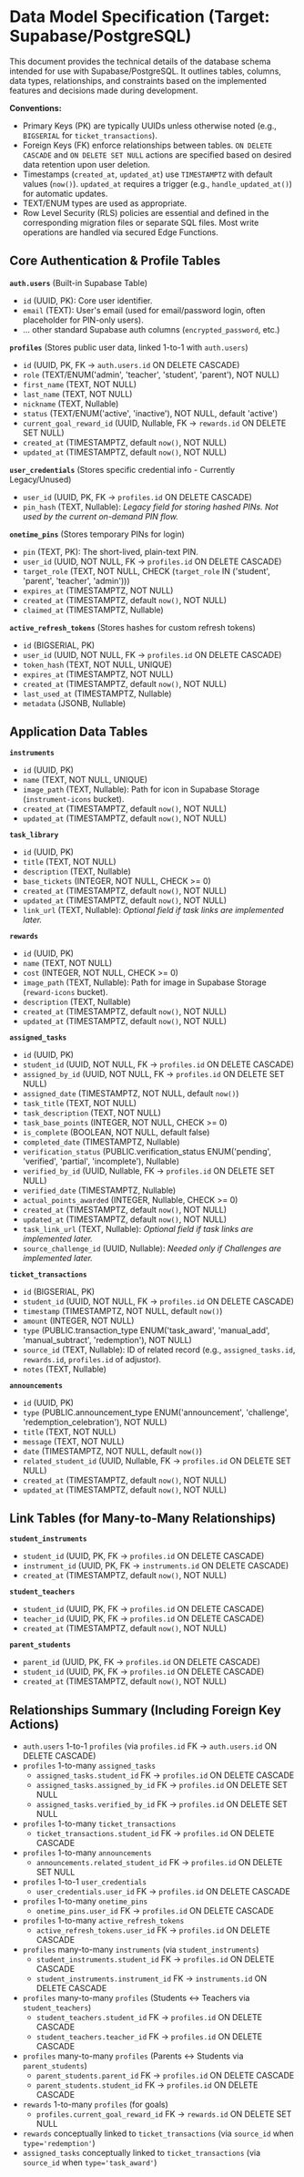 # Data Model Specification (Target: Supabase/PostgreSQL)

This document provides the technical details of the database schema intended for use with Supabase/PostgreSQL. It outlines tables, columns, data types, relationships, and constraints based on the implemented features and decisions made during development.

**Conventions:**

- Primary Keys (PK) are typically UUIDs unless otherwise noted (e.g., `BIGSERIAL` for `ticket_transactions`).
- Foreign Keys (FK) enforce relationships between tables. `ON DELETE CASCADE` and `ON DELETE SET NULL` actions are specified based on desired data retention upon user deletion.
- Timestamps (`created_at`, `updated_at`) use `TIMESTAMPTZ` with default values (`now()`). `updated_at` requires a trigger (e.g., `handle_updated_at()`) for automatic updates.
- TEXT/ENUM types are used as appropriate.
- Row Level Security (RLS) policies are essential and defined in the corresponding migration files or separate SQL files. Most write operations are handled via secured Edge Functions.

## Core Authentication & Profile Tables

**`auth.users`** (Built-in Supabase Table)

- `id` (UUID, PK): Core user identifier.
- `email` (TEXT): User's email (used for email/password login, often placeholder for PIN-only users).
- ... other standard Supabase auth columns (`encrypted_password`, etc.)

**`profiles`** (Stores public user data, linked 1-to-1 with `auth.users`)

- `id` (UUID, PK, FK -> `auth.users.id` ON DELETE CASCADE)
- `role` (TEXT/ENUM('admin', 'teacher', 'student', 'parent'), NOT NULL)
- `first_name` (TEXT, NOT NULL)
- `last_name` (TEXT, NOT NULL)
- `nickname` (TEXT, Nullable)
- `status` (TEXT/ENUM('active', 'inactive'), NOT NULL, default 'active')
- `current_goal_reward_id` (UUID, Nullable, FK -> `rewards.id` ON DELETE SET NULL)
- `created_at` (TIMESTAMPTZ, default `now()`, NOT NULL)
- `updated_at` (TIMESTAMPTZ, default `now()`, NOT NULL)

**`user_credentials`** (Stores specific credential info - Currently Legacy/Unused)

- `user_id` (UUID, PK, FK -> `profiles.id` ON DELETE CASCADE)
- `pin_hash` (TEXT, Nullable): _Legacy field for storing hashed PINs. Not used by the current on-demand PIN flow._

**`onetime_pins`** (Stores temporary PINs for login)

- `pin` (TEXT, PK): The short-lived, plain-text PIN.
- `user_id` (UUID, NOT NULL, FK -> `profiles.id` ON DELETE CASCADE)
- `target_role` (TEXT, NOT NULL, CHECK (`target_role` IN ('student', 'parent', 'teacher', 'admin')))
- `expires_at` (TIMESTAMPTZ, NOT NULL)
- `created_at` (TIMESTAMPTZ, default `now()`, NOT NULL)
- `claimed_at` (TIMESTAMPTZ, Nullable)

**`active_refresh_tokens`** (Stores hashes for custom refresh tokens)

- `id` (BIGSERIAL, PK)
- `user_id` (UUID, NOT NULL, FK -> `profiles.id` ON DELETE CASCADE)
- `token_hash` (TEXT, NOT NULL, UNIQUE)
- `expires_at` (TIMESTAMPTZ, NOT NULL)
- `created_at` (TIMESTAMPTZ, default `now()`, NOT NULL)
- `last_used_at` (TIMESTAMPTZ, Nullable)
- `metadata` (JSONB, Nullable)

## Application Data Tables

**`instruments`**

- `id` (UUID, PK)
- `name` (TEXT, NOT NULL, UNIQUE)
- `image_path` (TEXT, Nullable): Path for icon in Supabase Storage (`instrument-icons` bucket).
- `created_at` (TIMESTAMPTZ, default `now()`, NOT NULL)
- `updated_at` (TIMESTAMPTZ, default `now()`, NOT NULL)

**`task_library`**

- `id` (UUID, PK)
- `title` (TEXT, NOT NULL)
- `description` (TEXT, Nullable)
- `base_tickets` (INTEGER, NOT NULL, CHECK >= 0)
- `created_at` (TIMESTAMPTZ, default `now()`, NOT NULL)
- `updated_at` (TIMESTAMPTZ, default `now()`, NOT NULL)
- `link_url` (TEXT, Nullable): _Optional field if task links are implemented later._

**`rewards`**

- `id` (UUID, PK)
- `name` (TEXT, NOT NULL)
- `cost` (INTEGER, NOT NULL, CHECK >= 0)
- `image_path` (TEXT, Nullable): Path for image in Supabase Storage (`reward-icons` bucket).
- `description` (TEXT, Nullable)
- `created_at` (TIMESTAMPTZ, default `now()`, NOT NULL)
- `updated_at` (TIMESTAMPTZ, default `now()`, NOT NULL)

**`assigned_tasks`**

- `id` (UUID, PK)
- `student_id` (UUID, NOT NULL, FK -> `profiles.id` ON DELETE CASCADE)
- `assigned_by_id` (UUID, NOT NULL, FK -> `profiles.id` ON DELETE SET NULL)
- `assigned_date` (TIMESTAMPTZ, NOT NULL, default `now()`)
- `task_title` (TEXT, NOT NULL)
- `task_description` (TEXT, NOT NULL)
- `task_base_points` (INTEGER, NOT NULL, CHECK >= 0)
- `is_complete` (BOOLEAN, NOT NULL, default false)
- `completed_date` (TIMESTAMPTZ, Nullable)
- `verification_status` (PUBLIC.verification_status ENUM('pending', 'verified', 'partial', 'incomplete'), Nullable)
- `verified_by_id` (UUID, Nullable, FK -> `profiles.id` ON DELETE SET NULL)
- `verified_date` (TIMESTAMPTZ, Nullable)
- `actual_points_awarded` (INTEGER, Nullable, CHECK >= 0)
- `created_at` (TIMESTAMPTZ, default `now()`, NOT NULL)
- `updated_at` (TIMESTAMPTZ, default `now()`, NOT NULL)
- `task_link_url` (TEXT, Nullable): _Optional field if task links are implemented later._
- `source_challenge_id` (UUID, Nullable): _Needed only if Challenges are implemented later._

**`ticket_transactions`**

- `id` (BIGSERIAL, PK)
- `student_id` (UUID, NOT NULL, FK -> `profiles.id` ON DELETE CASCADE)
- `timestamp` (TIMESTAMPTZ, NOT NULL, default `now()`)
- `amount` (INTEGER, NOT NULL)
- `type` (PUBLIC.transaction_type ENUM('task_award', 'manual_add', 'manual_subtract', 'redemption'), NOT NULL)
- `source_id` (TEXT, Nullable): ID of related record (e.g., `assigned_tasks.id`, `rewards.id`, `profiles.id` of adjustor).
- `notes` (TEXT, Nullable)

**`announcements`**

- `id` (UUID, PK)
- `type` (PUBLIC.announcement_type ENUM('announcement', 'challenge', 'redemption_celebration'), NOT NULL)
- `title` (TEXT, NOT NULL)
- `message` (TEXT, NOT NULL)
- `date` (TIMESTAMPTZ, NOT NULL, default `now()`)
- `related_student_id` (UUID, Nullable, FK -> `profiles.id` ON DELETE SET NULL)
- `created_at` (TIMESTAMPTZ, default `now()`, NOT NULL)
- `updated_at` (TIMESTAMPTZ, default `now()`, NOT NULL)

## Link Tables (for Many-to-Many Relationships)

**`student_instruments`**

- `student_id` (UUID, PK, FK -> `profiles.id` ON DELETE CASCADE)
- `instrument_id` (UUID, PK, FK -> `instruments.id` ON DELETE CASCADE)
- `created_at` (TIMESTAMPTZ, default `now()`, NOT NULL)

**`student_teachers`**

- `student_id` (UUID, PK, FK -> `profiles.id` ON DELETE CASCADE)
- `teacher_id` (UUID, PK, FK -> `profiles.id` ON DELETE CASCADE)
- `created_at` (TIMESTAMPTZ, default `now()`, NOT NULL)

**`parent_students`**

- `parent_id` (UUID, PK, FK -> `profiles.id` ON DELETE CASCADE)
- `student_id` (UUID, PK, FK -> `profiles.id` ON DELETE CASCADE)
- `created_at` (TIMESTAMPTZ, default `now()`, NOT NULL)

## Relationships Summary (Including Foreign Key Actions)

- `auth.users` 1-to-1 `profiles` (via `profiles.id` FK -> `auth.users.id` ON DELETE CASCADE)
- `profiles` 1-to-many `assigned_tasks`
  - `assigned_tasks.student_id` FK -> `profiles.id` ON DELETE CASCADE
  - `assigned_tasks.assigned_by_id` FK -> `profiles.id` ON DELETE SET NULL
  - `assigned_tasks.verified_by_id` FK -> `profiles.id` ON DELETE SET NULL
- `profiles` 1-to-many `ticket_transactions`
  - `ticket_transactions.student_id` FK -> `profiles.id` ON DELETE CASCADE
- `profiles` 1-to-many `announcements`
  - `announcements.related_student_id` FK -> `profiles.id` ON DELETE SET NULL
- `profiles` 1-to-1 `user_credentials`
  - `user_credentials.user_id` FK -> `profiles.id` ON DELETE CASCADE
- `profiles` 1-to-many `onetime_pins`
  - `onetime_pins.user_id` FK -> `profiles.id` ON DELETE CASCADE
- `profiles` 1-to-many `active_refresh_tokens`
  - `active_refresh_tokens.user_id` FK -> `profiles.id` ON DELETE CASCADE
- `profiles` many-to-many `instruments` (via `student_instruments`)
  - `student_instruments.student_id` FK -> `profiles.id` ON DELETE CASCADE
  - `student_instruments.instrument_id` FK -> `instruments.id` ON DELETE CASCADE
- `profiles` many-to-many `profiles` (Students <-> Teachers via `student_teachers`)
  - `student_teachers.student_id` FK -> `profiles.id` ON DELETE CASCADE
  - `student_teachers.teacher_id` FK -> `profiles.id` ON DELETE CASCADE
- `profiles` many-to-many `profiles` (Parents <-> Students via `parent_students`)
  - `parent_students.parent_id` FK -> `profiles.id` ON DELETE CASCADE
  - `parent_students.student_id` FK -> `profiles.id` ON DELETE CASCADE
- `rewards` 1-to-many `profiles` (for goals)
  - `profiles.current_goal_reward_id` FK -> `rewards.id` ON DELETE SET NULL
- `rewards` conceptually linked to `ticket_transactions` (via `source_id` when `type='redemption'`)
- `assigned_tasks` conceptually linked to `ticket_transactions` (via `source_id` when `type='task_award'`)
